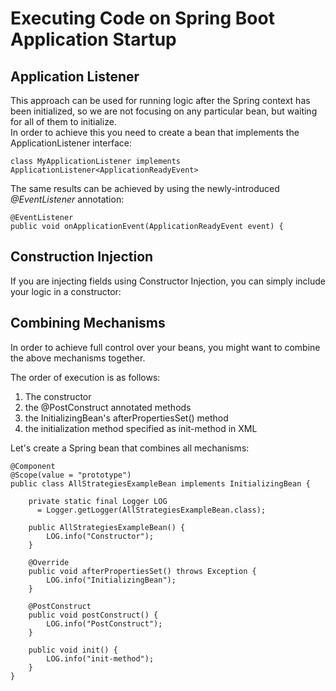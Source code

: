 # Executing Code on Spring Boot Application Startup

## Application Listener
This approach can be used for running logic after the Spring context has been initialized, so we are not focusing on any particular bean, but waiting for all of them to initialize.  
In order to achieve this you need to create a bean that implements the ApplicationListener<ContextRefreshedEvent> interface:
```
class MyApplicationListener implements ApplicationListener<ApplicationReadyEvent>
```

The same results can be achieved by using the newly-introduced _@EventListener_ annotation:

```
@EventListener
public void onApplicationEvent(ApplicationReadyEvent event) {
```


## Construction Injection
If you are injecting fields using Constructor Injection, you can simply include your logic in a constructor:


## Combining Mechanisms
In order to achieve full control over your beans, you might want to combine the above mechanisms together.

The order of execution is as follows:

1. The constructor
2. the @PostConstruct annotated methods
3. the InitializingBean's afterPropertiesSet() method
4. the initialization method specified as init-method in XML

Let's create a Spring bean that combines all mechanisms:

```
@Component
@Scope(value = "prototype")
public class AllStrategiesExampleBean implements InitializingBean {
 
    private static final Logger LOG 
      = Logger.getLogger(AllStrategiesExampleBean.class);
 
    public AllStrategiesExampleBean() {
        LOG.info("Constructor");
    }
 
    @Override
    public void afterPropertiesSet() throws Exception {
        LOG.info("InitializingBean");
    }
 
    @PostConstruct
    public void postConstruct() {
        LOG.info("PostConstruct");
    }
 
    public void init() {
        LOG.info("init-method");
    }
}
```